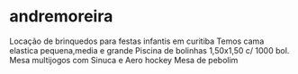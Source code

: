 # andremoreira
Locação de brinquedos para festas infantis em curitiba
Temos cama elastica pequena,media e grande
Piscina de bolinhas 1,50x1,50 c/ 1000 bol.
Mesa multijogos com Sinuca e Aero hockey
Mesa de pebolim
